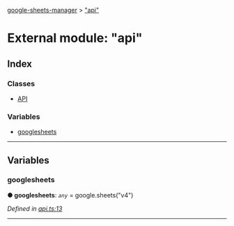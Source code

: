 [google-sheets-manager](../README.md) > ["api"](../modules/_api_.md)



# External module: "api"

## Index

### Classes

* [API](../classes/_api_.api.md)


### Variables

* [googlesheets](_api_.md#googlesheets)



---
## Variables
<a id="googlesheets"></a>

###  googlesheets

**●  googlesheets**:  *`any`*  =  google.sheets("v4")

*Defined in [api.ts:13](https://github.com/AbdelrahmanRamadan/google-sheets-manager/blob/d86bb83/src/api.ts#L13)*





___


